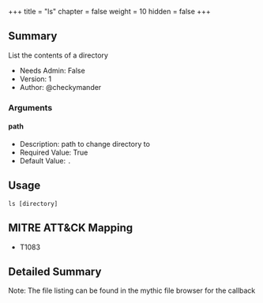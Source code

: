 +++
title = "ls"
chapter = false
weight = 10
hidden = false
+++

## Summary
List the contents of a directory

- Needs Admin: False  
- Version: 1  
- Author: @checkymander  

### Arguments

#### path

- Description: path to change directory to  
- Required Value: True  
- Default Value: `.`  

## Usage

```
ls [directory]
```

## MITRE ATT&CK Mapping

- T1083  
## Detailed Summary
Note: The file listing can be found in the mythic file browser for the callback
